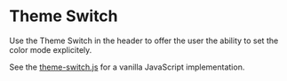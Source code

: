 # Theme Switch

Use the Theme Switch in the header to offer the user the ability to set the color mode explicitely.

See the [theme-switch.js](/scripts/theme-switch.js) for a vanilla JavaScript implementation.
